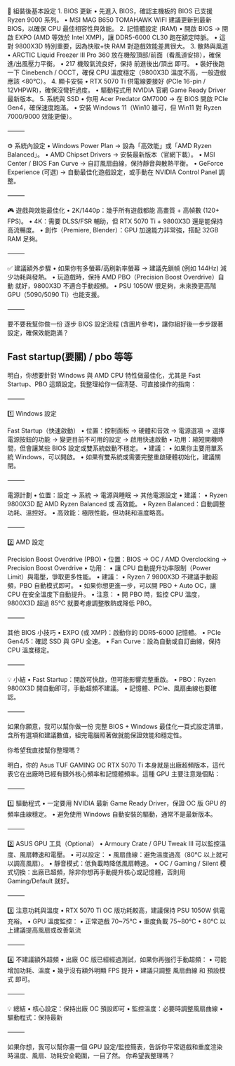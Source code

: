 🔧 組裝後基本設定
	1.	BIOS 更新
	•	先進入 BIOS，確認主機板的 BIOS 已支援 Ryzen 9000 系列。
	•	MSI MAG B650 TOMAHAWK WIFI 建議更新到最新 BIOS，以確保 CPU 最佳相容性與效能。
	2.	記憶體設定 (RAM)
	•	開啟 BIOS → 開啟 EXPO (AMD 等效於 Intel XMP)，讓 DDR5-6000 CL30 跑在額定時脈。
	•	這對 9800X3D 特別重要，因為快取+快 RAM 對遊戲效能差異很大。
	3.	散熱與風道
	•	ARCTIC Liquid Freezer III Pro 360 放在機殼頂部/前面（看風道安排），確保進/出風壓力平衡。
	•	217 機殼氣流良好，保持 前進後出/頂出 即可。
	•	裝好後跑一下 Cinebench / OCCT，確保 CPU 溫度穩定（9800X3D 溫度不高，一般遊戲應該 <80°C）。
	4.	顯卡安裝
	•	RTX 5070 Ti 供電線要接好 (PCIe 16-pin / 12VHPWR)，確保沒彎折過度。
	•	驅動程式用 NVIDIA 官網 Game Ready Driver 最新版本。
	5.	系統與 SSD
	•	你用 Acer Predator GM7000 → 在 BIOS 開啟 PCIe Gen4，確保速度跑滿。
	•	安裝 Windows 11（Win10 雖可，但 Win11 對 Ryzen 7000/9000 效能更優）。

⸻

⚙️ 系統內設定
	•	Windows Power Plan → 設為「高效能」或「AMD Ryzen Balanced」。
	•	AMD Chipset Drivers → 安裝最新版本（官網下載）。
	•	MSI Center / BIOS Fan Curve → 自訂風扇曲線，保持靜音與散熱平衡。
	•	GeForce Experience (可選) → 自動最佳化遊戲設定，或手動在 NVIDIA Control Panel 調整。

⸻

🎮 遊戲與效能最佳化
	•	2K/1440p：幾乎所有遊戲都能 高畫質 + 高幀數 (120+ FPS)。
	•	4K：需要 DLSS/FSR 輔助，但 RTX 5070 Ti + 9800X3D 還是能保持高流暢度。
	•	創作（Premiere, Blender）：GPU 加速能力非常強，搭配 32GB RAM 足夠。

⸻

✅ 建議額外步驟
	•	如果你有多螢幕/高刷新率螢幕 → 建議先鎖幀 (例如 144Hz) 減少功耗與發熱。
	•	玩遊戲時，保持 AMD PBO（Precision Boost Overdrive）自動 就好，9800X3D 不適合手動超頻。
	•	PSU 1050W 很足夠，未來換更高階 GPU（5090/5090 Ti）也能支援。

⸻

要不要我幫你做一份 逐步 BIOS 設定流程 (含圖片參考)，讓你組好後一步步跟著設定，確保效能跑滿？


## Fast startup(要關) / pbo 等等
明白，你想要針對 Windows 與 AMD CPU 特性做最佳化，尤其是 Fast Startup、PBO 這類設定。我整理給你一個清楚、可直接操作的指南：

⸻

1️⃣ Windows 設定

Fast Startup（快速啟動）
	•	位置：控制面板 → 硬體和音效 → 電源選項 → 選擇電源按鈕的功能 → 變更目前不可用的設定 → 啟用快速啟動
	•	功用：縮短開機時間，但會讓某些 BIOS 設定或雙系統啟動不穩定。
	•	建議：
	•	如果你主要用單系統 Windows，可以開啟。
	•	如果有雙系統或需要完整重啟硬體初始化，建議關閉。

⸻

電源計劃
	•	位置：設定 → 系統 → 電源與睡眠 → 其他電源設定
	•	建議：
	•	Ryzen 9800X3D 配 AMD Ryzen Balanced 或 高效能。
	•	Ryzen Balanced：自動調整功耗、溫控好。
	•	高效能：極限性能，但功耗和溫度略高。

⸻

2️⃣ AMD 設定

Precision Boost Overdrive (PBO)
	•	位置：BIOS → OC / AMD Overclocking → Precision Boost Overdrive
	•	功用：
	•	讓 CPU 自動提升功率限制（Power Limit）與電壓，爭取更多性能。
	•	建議：
	•	Ryzen 7 9800X3D 不建議手動超頻，PBO 自動模式即可。
	•	如果你想更進一步，可以開 PBO + Auto OC，讓 CPU 在安全溫度下自動提升。
	•	注意：
	•	開 PBO 時，監控 CPU 溫度，9800X3D 超過 85°C 就要考慮調整散熱或降低 PBO。

⸻

其他 BIOS 小技巧
	•	EXPO (或 XMP)：啟動你的 DDR5-6000 記憶體。
	•	PCIe Gen4/5：確認 SSD 與 GPU 全速。
	•	Fan Curve：設為自動或自訂曲線，保持 CPU 溫度穩定。

⸻

💡 小結
	•	Fast Startup：開啟可快啟，但可能影響完整重啟。
	•	PBO：Ryzen 9800X3D 開自動即可，手動超頻不建議。
	•	記憶體、PCIe、風扇曲線也要確認。

⸻

如果你願意，我可以幫你做一份 完整 BIOS + Windows 最佳化一頁式設定清單，含所有選項和建議數值，組完電腦照著做就能保證效能和穩定性。

你希望我直接幫你整理嗎？

明白，你的 Asus TUF GAMING OC RTX 5070 Ti 本身就是出廠超頻版本，這代表它在出廠時已經有額外核心頻率和記憶體頻率。這種 GPU 主要注意幾個點：

⸻

1️⃣ 驅動程式
	•	一定要用 NVIDIA 最新 Game Ready Driver，保證 OC 版 GPU 的頻率曲線穩定。
	•	避免使用 Windows 自動安裝的驅動，通常不是最新版本。

⸻

2️⃣ ASUS GPU 工具（Optional）
	•	Armoury Crate / GPU Tweak III 可以監控溫度、風扇轉速和電壓。
	•	可以設定：
	•	風扇曲線：避免溫度過高（80°C 以上就可以調高風扇）。
	•	靜音模式：低負載時降低風扇轉速。
	•	OC / Gaming / Silent 模式切換：出廠已超頻，除非你想再手動提升核心或記憶體，否則用 Gaming/Default 就好。

⸻

3️⃣ 注意功耗與溫度
	•	RTX 5070 Ti OC 版功耗較高，建議保持 PSU 1050W 供電充裕。
	•	GPU 溫度監控：
	•	正常遊戲 70~75°C
	•	重度負載 75~80°C
	•	80°C 以上建議提高風扇或改善氣流

⸻

4️⃣ 不建議額外超頻
	•	出廠 OC 版已經經過測試，如果你再強行手動超頻：
	•	可能增加功耗、溫度
	•	幾乎沒有額外明顯 FPS 提升
	•	建議只調整 風扇曲線 和 預設模式 即可。

⸻

💡 總結
	•	核心設定：保持出廠 OC 預設即可
	•	監控溫度：必要時調整風扇曲線
	•	驅動程式：保持最新

⸻

如果你想，我可以幫你畫一個 GPU 設定/監控簡表，告訴你平常遊戲和重度渲染時溫度、風扇、功耗安全範圍，一目了然。
你希望我整理嗎？